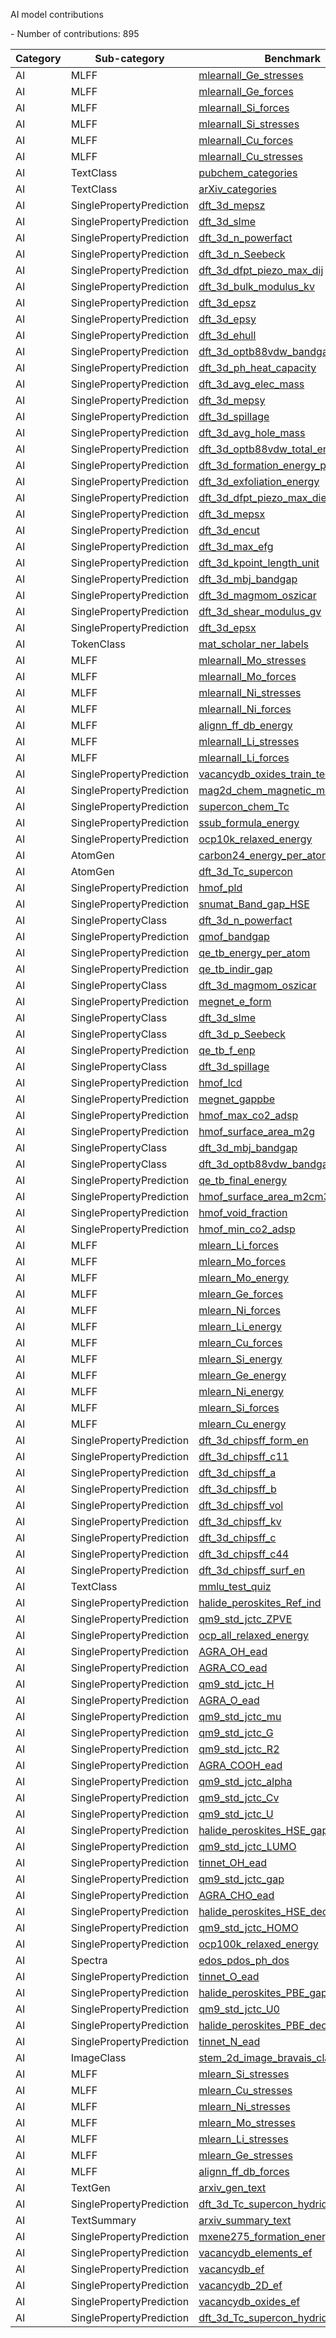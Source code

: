 AI model contributions

<!--number_of_contributions--> - Number of contributions: 895



<!--table_content--><table style="width:100%" id="j_table"><thead><tr><th>Category</th><th>Sub-category</th><th>Benchmark</th><th>Method</th><th>Metric</th><th>Score</th><th>Team</th><th>Dataset</th><th>Size</th></tr></thead><tr><td>AI</td><td>MLFF</td><td><a href= "./MLFF/mlearnall_Ge_stresses" target="_blank">mlearnall_Ge_stresses</a></td><td><a href="https://github.com/usnistgov/jarvis_leaderboard/tree/main/jarvis_leaderboard/contributions/mlearn_analysis_Ge_orb-v2" target="_blank">mlearn_analysis_Ge_orb-v2</a></td><td>MULTIMAE</td><td>0.6689165250433147</td><td>JARVIS</td><td>mlearnall_Ge</td><td>253</td></tr><tr><td>AI</td><td>MLFF</td><td><a href= "./MLFF/mlearnall_Ge_forces" target="_blank">mlearnall_Ge_forces</a></td><td><a href="https://github.com/usnistgov/jarvis_leaderboard/tree/main/jarvis_leaderboard/contributions/mlearn_analysis_Ge_eqV2_31M_omat_mp_salex" target="_blank">mlearn_analysis_Ge_eqV2_31M_omat_mp_salex</a></td><td>MULTIMAE</td><td>0.028217515461183444</td><td>JARVIS</td><td>mlearnall_Ge</td><td>253</td></tr><tr><td>AI</td><td>MLFF</td><td><a href= "./MLFF/mlearnall_Si_forces" target="_blank">mlearnall_Si_forces</a></td><td><a href="https://github.com/usnistgov/jarvis_leaderboard/tree/main/jarvis_leaderboard/contributions/mlearn_analysis_Si_eqV2_153M_omat" target="_blank">mlearn_analysis_Si_eqV2_153M_omat</a></td><td>MULTIMAE</td><td>0.01233474765762899</td><td>JARVIS</td><td>mlearnall_Si</td><td>239</td></tr><tr><td>AI</td><td>MLFF</td><td><a href= "./MLFF/mlearnall_Si_stresses" target="_blank">mlearnall_Si_stresses</a></td><td><a href="https://github.com/usnistgov/jarvis_leaderboard/tree/main/jarvis_leaderboard/contributions/mlearn_analysis_Si_orb-v2" target="_blank">mlearn_analysis_Si_orb-v2</a></td><td>MULTIMAE</td><td>0.8717744205819727</td><td>JARVIS</td><td>mlearnall_Si</td><td>239</td></tr><tr><td>AI</td><td>MLFF</td><td><a href= "./MLFF/mlearnall_Cu_forces" target="_blank">mlearnall_Cu_forces</a></td><td><a href="https://github.com/usnistgov/jarvis_leaderboard/tree/main/jarvis_leaderboard/contributions/mlearn_analysis_Cu_eqV2_86M_omat_mp_salex" target="_blank">mlearn_analysis_Cu_eqV2_86M_omat_mp_salex</a></td><td>MULTIMAE</td><td>0.004833650102845855</td><td>JARVIS</td><td>mlearnall_Cu</td><td>293</td></tr><tr><td>AI</td><td>MLFF</td><td><a href= "./MLFF/mlearnall_Cu_stresses" target="_blank">mlearnall_Cu_stresses</a></td><td><a href="https://github.com/usnistgov/jarvis_leaderboard/tree/main/jarvis_leaderboard/contributions/mlearn_analysis_Cu_eqV2_31M_omat" target="_blank">mlearn_analysis_Cu_eqV2_31M_omat</a></td><td>MULTIMAE</td><td>0.7554832245122134</td><td>JARVIS</td><td>mlearnall_Cu</td><td>293</td></tr><tr><td>AI</td><td>TextClass</td><td><a href= "./TextClass/pubchem_categories" target="_blank">pubchem_categories</a></td><td><a href="https://github.com/usnistgov/jarvis_leaderboard/tree/main/jarvis_leaderboard/contributions/logisticreg_model_text_title_abstract" target="_blank">logisticreg_model_text_title_abstract</a></td><td>ACC</td><td>0.9674</td><td>ChemNLP</td><td>pubchem</td><td>44500</td></tr><tr><td>AI</td><td>TextClass</td><td><a href= "./TextClass/arXiv_categories" target="_blank">arXiv_categories</a></td><td><a href="https://github.com/usnistgov/jarvis_leaderboard/tree/main/jarvis_leaderboard/contributions/svc_model_text_title_abstract" target="_blank">svc_model_text_title_abstract</a></td><td>ACC</td><td>0.9082</td><td>ChemNLP</td><td>arXiv</td><td>100994</td></tr><tr><td>AI</td><td>SinglePropertyPrediction</td><td><a href= "./SinglePropertyPrediction/dft_3d_mepsz" target="_blank">dft_3d_mepsz</a></td><td><a href="https://github.com/usnistgov/jarvis_leaderboard/tree/main/jarvis_leaderboard/contributions/kgcnn_coNGN" target="_blank">kgcnn_coNGN</a></td><td>MAE</td><td>22.842</td><td>kgcnn</td><td>dft_3d</td><td>16809</td></tr><tr><td>AI</td><td>SinglePropertyPrediction</td><td><a href= "./SinglePropertyPrediction/dft_3d_slme" target="_blank">dft_3d_slme</a></td><td><a href="https://github.com/usnistgov/jarvis_leaderboard/tree/main/jarvis_leaderboard/contributions/kgcnn_coNGN" target="_blank">kgcnn_coNGN</a></td><td>MAE</td><td>4.4428</td><td>kgcnn</td><td>dft_3d</td><td>9062</td></tr><tr><td>AI</td><td>SinglePropertyPrediction</td><td><a href= "./SinglePropertyPrediction/dft_3d_n_powerfact" target="_blank">dft_3d_n_powerfact</a></td><td><a href="https://github.com/usnistgov/jarvis_leaderboard/tree/main/jarvis_leaderboard/contributions/alignn_model" target="_blank">alignn_model</a></td><td>MAE</td><td>442.2993</td><td>ALIGNN</td><td>dft_3d</td><td>23210</td></tr><tr><td>AI</td><td>SinglePropertyPrediction</td><td><a href= "./SinglePropertyPrediction/dft_3d_n_Seebeck" target="_blank">dft_3d_n_Seebeck</a></td><td><a href="https://github.com/usnistgov/jarvis_leaderboard/tree/main/jarvis_leaderboard/contributions/kgcnn_coGN" target="_blank">kgcnn_coGN</a></td><td>MAE</td><td>39.2692</td><td>kgcnn</td><td>dft_3d</td><td>23210</td></tr><tr><td>AI</td><td>SinglePropertyPrediction</td><td><a href= "./SinglePropertyPrediction/dft_3d_dfpt_piezo_max_dij" target="_blank">dft_3d_dfpt_piezo_max_dij</a></td><td><a href="https://github.com/usnistgov/jarvis_leaderboard/tree/main/jarvis_leaderboard/contributions/kgcnn_coNGN" target="_blank">kgcnn_coNGN</a></td><td>MAE</td><td>13.8868</td><td>kgcnn</td><td>dft_3d</td><td>3345</td></tr><tr><td>AI</td><td>SinglePropertyPrediction</td><td><a href= "./SinglePropertyPrediction/dft_3d_bulk_modulus_kv" target="_blank">dft_3d_bulk_modulus_kv</a></td><td><a href="https://github.com/usnistgov/jarvis_leaderboard/tree/main/jarvis_leaderboard/contributions/kgcnn_coNGN" target="_blank">kgcnn_coNGN</a></td><td>MAE</td><td>8.7022</td><td>kgcnn</td><td>dft_3d</td><td>19680</td></tr><tr><td>AI</td><td>SinglePropertyPrediction</td><td><a href= "./SinglePropertyPrediction/dft_3d_epsz" target="_blank">dft_3d_epsz</a></td><td><a href="https://github.com/usnistgov/jarvis_leaderboard/tree/main/jarvis_leaderboard/contributions/kgcnn_coNGN" target="_blank">kgcnn_coNGN</a></td><td>MAE</td><td>17.8104</td><td>kgcnn</td><td>dft_3d</td><td>44490</td></tr><tr><td>AI</td><td>SinglePropertyPrediction</td><td><a href= "./SinglePropertyPrediction/dft_3d_epsy" target="_blank">dft_3d_epsy</a></td><td><a href="https://github.com/usnistgov/jarvis_leaderboard/tree/main/jarvis_leaderboard/contributions/kgcnn_coNGN" target="_blank">kgcnn_coNGN</a></td><td>MAE</td><td>18.5923</td><td>kgcnn</td><td>dft_3d</td><td>44490</td></tr><tr><td>AI</td><td>SinglePropertyPrediction</td><td><a href= "./SinglePropertyPrediction/dft_3d_ehull" target="_blank">dft_3d_ehull</a></td><td><a href="https://github.com/usnistgov/jarvis_leaderboard/tree/main/jarvis_leaderboard/contributions/kgcnn_coGN" target="_blank">kgcnn_coGN</a></td><td>MAE</td><td>0.0466</td><td>kgcnn</td><td>dft_3d</td><td>55364</td></tr><tr><td>AI</td><td>SinglePropertyPrediction</td><td><a href= "./SinglePropertyPrediction/dft_3d_optb88vdw_bandgap" target="_blank">dft_3d_optb88vdw_bandgap</a></td><td><a href="https://github.com/usnistgov/jarvis_leaderboard/tree/main/jarvis_leaderboard/contributions/kgcnn_coGN" target="_blank">kgcnn_coGN</a></td><td>MAE</td><td>0.1219</td><td>kgcnn</td><td>dft_3d</td><td>55713</td></tr><tr><td>AI</td><td>SinglePropertyPrediction</td><td><a href= "./SinglePropertyPrediction/dft_3d_ph_heat_capacity" target="_blank">dft_3d_ph_heat_capacity</a></td><td><a href="https://github.com/usnistgov/jarvis_leaderboard/tree/main/jarvis_leaderboard/contributions/matminer_rf" target="_blank">matminer_rf</a></td><td>MAE</td><td>5.2757</td><td>UofT</td><td>dft_3d</td><td>12054</td></tr><tr><td>AI</td><td>SinglePropertyPrediction</td><td><a href= "./SinglePropertyPrediction/dft_3d_avg_elec_mass" target="_blank">dft_3d_avg_elec_mass</a></td><td><a href="https://github.com/usnistgov/jarvis_leaderboard/tree/main/jarvis_leaderboard/contributions/alignn_model" target="_blank">alignn_model</a></td><td>MAE</td><td>0.0853</td><td>ALIGNN</td><td>dft_3d</td><td>17642</td></tr><tr><td>AI</td><td>SinglePropertyPrediction</td><td><a href= "./SinglePropertyPrediction/dft_3d_mepsy" target="_blank">dft_3d_mepsy</a></td><td><a href="https://github.com/usnistgov/jarvis_leaderboard/tree/main/jarvis_leaderboard/contributions/kgcnn_coNGN" target="_blank">kgcnn_coNGN</a></td><td>MAE</td><td>23.3299</td><td>kgcnn</td><td>dft_3d</td><td>16809</td></tr><tr><td>AI</td><td>SinglePropertyPrediction</td><td><a href= "./SinglePropertyPrediction/dft_3d_spillage" target="_blank">dft_3d_spillage</a></td><td><a href="https://github.com/usnistgov/jarvis_leaderboard/tree/main/jarvis_leaderboard/contributions/kgcnn_coNGN" target="_blank">kgcnn_coNGN</a></td><td>MAE</td><td>0.3463</td><td>kgcnn</td><td>dft_3d</td><td>11375</td></tr><tr><td>AI</td><td>SinglePropertyPrediction</td><td><a href= "./SinglePropertyPrediction/dft_3d_avg_hole_mass" target="_blank">dft_3d_avg_hole_mass</a></td><td><a href="https://github.com/usnistgov/jarvis_leaderboard/tree/main/jarvis_leaderboard/contributions/alignn_model" target="_blank">alignn_model</a></td><td>MAE</td><td>0.1239</td><td>ALIGNN</td><td>dft_3d</td><td>17642</td></tr><tr><td>AI</td><td>SinglePropertyPrediction</td><td><a href= "./SinglePropertyPrediction/dft_3d_optb88vdw_total_energy" target="_blank">dft_3d_optb88vdw_total_energy</a></td><td><a href="https://github.com/usnistgov/jarvis_leaderboard/tree/main/jarvis_leaderboard/contributions/kgcnn_coGN" target="_blank">kgcnn_coGN</a></td><td>MAE</td><td>0.0262</td><td>kgcnn</td><td>dft_3d</td><td>55713</td></tr><tr><td>AI</td><td>SinglePropertyPrediction</td><td><a href= "./SinglePropertyPrediction/dft_3d_formation_energy_peratom" target="_blank">dft_3d_formation_energy_peratom</a></td><td><a href="https://github.com/usnistgov/jarvis_leaderboard/tree/main/jarvis_leaderboard/contributions/kgcnn_coGN" target="_blank">kgcnn_coGN</a></td><td>MAE</td><td>0.0271</td><td>kgcnn</td><td>dft_3d</td><td>55713</td></tr><tr><td>AI</td><td>SinglePropertyPrediction</td><td><a href= "./SinglePropertyPrediction/dft_3d_exfoliation_energy" target="_blank">dft_3d_exfoliation_energy</a></td><td><a href="https://github.com/usnistgov/jarvis_leaderboard/tree/main/jarvis_leaderboard/contributions/matminer_xgboost" target="_blank">matminer_xgboost</a></td><td>MAE</td><td>40.887</td><td>UofT</td><td>dft_3d</td><td>812</td></tr><tr><td>AI</td><td>SinglePropertyPrediction</td><td><a href= "./SinglePropertyPrediction/dft_3d_dfpt_piezo_max_dielectric" target="_blank">dft_3d_dfpt_piezo_max_dielectric</a></td><td><a href="https://github.com/usnistgov/jarvis_leaderboard/tree/main/jarvis_leaderboard/contributions/kgcnn_coNGN" target="_blank">kgcnn_coNGN</a></td><td>MAE</td><td>25.5553</td><td>kgcnn</td><td>dft_3d</td><td>4704</td></tr><tr><td>AI</td><td>SinglePropertyPrediction</td><td><a href= "./SinglePropertyPrediction/dft_3d_mepsx" target="_blank">dft_3d_mepsx</a></td><td><a href="https://github.com/usnistgov/jarvis_leaderboard/tree/main/jarvis_leaderboard/contributions/kgcnn_coNGN" target="_blank">kgcnn_coNGN</a></td><td>MAE</td><td>23.3801</td><td>kgcnn</td><td>dft_3d</td><td>16809</td></tr><tr><td>AI</td><td>SinglePropertyPrediction</td><td><a href= "./SinglePropertyPrediction/dft_3d_encut" target="_blank">dft_3d_encut</a></td><td><a href="https://github.com/usnistgov/jarvis_leaderboard/tree/main/jarvis_leaderboard/contributions/kgcnn_coNGN" target="_blank">kgcnn_coNGN</a></td><td>MAE</td><td>129.8266</td><td>kgcnn</td><td>dft_3d</td><td>55386</td></tr><tr><td>AI</td><td>SinglePropertyPrediction</td><td><a href= "./SinglePropertyPrediction/dft_3d_max_efg" target="_blank">dft_3d_max_efg</a></td><td><a href="https://github.com/usnistgov/jarvis_leaderboard/tree/main/jarvis_leaderboard/contributions/alignn_model" target="_blank">alignn_model</a></td><td>MAE</td><td>19.1211</td><td>ALIGNN</td><td>dft_3d</td><td>11865</td></tr><tr><td>AI</td><td>SinglePropertyPrediction</td><td><a href= "./SinglePropertyPrediction/dft_3d_kpoint_length_unit" target="_blank">dft_3d_kpoint_length_unit</a></td><td><a href="https://github.com/usnistgov/jarvis_leaderboard/tree/main/jarvis_leaderboard/contributions/matminer_xgboost" target="_blank">matminer_xgboost</a></td><td>MAE</td><td>9.047</td><td>UofT</td><td>dft_3d</td><td>55392</td></tr><tr><td>AI</td><td>SinglePropertyPrediction</td><td><a href= "./SinglePropertyPrediction/dft_3d_mbj_bandgap" target="_blank">dft_3d_mbj_bandgap</a></td><td><a href="https://github.com/usnistgov/jarvis_leaderboard/tree/main/jarvis_leaderboard/contributions/kgcnn_coGN" target="_blank">kgcnn_coGN</a></td><td>MAE</td><td>0.264</td><td>kgcnn</td><td>dft_3d</td><td>18167</td></tr><tr><td>AI</td><td>SinglePropertyPrediction</td><td><a href= "./SinglePropertyPrediction/dft_3d_magmom_oszicar" target="_blank">dft_3d_magmom_oszicar</a></td><td><a href="https://github.com/usnistgov/jarvis_leaderboard/tree/main/jarvis_leaderboard/contributions/kgcnn_coNGN" target="_blank">kgcnn_coNGN</a></td><td>MAE</td><td>0.2437</td><td>kgcnn</td><td>dft_3d</td><td>52210</td></tr><tr><td>AI</td><td>SinglePropertyPrediction</td><td><a href= "./SinglePropertyPrediction/dft_3d_shear_modulus_gv" target="_blank">dft_3d_shear_modulus_gv</a></td><td><a href="https://github.com/usnistgov/jarvis_leaderboard/tree/main/jarvis_leaderboard/contributions/kgcnn_coNGN" target="_blank">kgcnn_coNGN</a></td><td>MAE</td><td>8.4881</td><td>kgcnn</td><td>dft_3d</td><td>19680</td></tr><tr><td>AI</td><td>SinglePropertyPrediction</td><td><a href= "./SinglePropertyPrediction/dft_3d_epsx" target="_blank">dft_3d_epsx</a></td><td><a href="https://github.com/usnistgov/jarvis_leaderboard/tree/main/jarvis_leaderboard/contributions/kgcnn_coNGN" target="_blank">kgcnn_coNGN</a></td><td>MAE</td><td>18.5738</td><td>kgcnn</td><td>dft_3d</td><td>44490</td></tr><tr><td>AI</td><td>TokenClass</td><td><a href= "./TokenClass/mat_scholar_ner_labels" target="_blank">mat_scholar_ner_labels</a></td><td><a href="https://github.com/usnistgov/jarvis_leaderboard/tree/main/jarvis_leaderboard/contributions/transformers_xlnet" target="_blank">transformers_xlnet</a></td><td>ACC</td><td>0.7481</td><td>ChemNLP</td><td>mat_scholar_ner</td><td>123267</td></tr><tr><td>AI</td><td>MLFF</td><td><a href= "./MLFF/mlearnall_Mo_stresses" target="_blank">mlearnall_Mo_stresses</a></td><td><a href="https://github.com/usnistgov/jarvis_leaderboard/tree/main/jarvis_leaderboard/contributions/mlearn_analysis_Mo_eqV2_31M_omat_mp_salex" target="_blank">mlearn_analysis_Mo_eqV2_31M_omat_mp_salex</a></td><td>MULTIMAE</td><td>1.4664864395630208</td><td>JARVIS</td><td>mlearnall_Mo</td><td>217</td></tr><tr><td>AI</td><td>MLFF</td><td><a href= "./MLFF/mlearnall_Mo_forces" target="_blank">mlearnall_Mo_forces</a></td><td><a href="https://github.com/usnistgov/jarvis_leaderboard/tree/main/jarvis_leaderboard/contributions/mlearn_analysis_Mo_eqV2_86M_omat_mp_salex" target="_blank">mlearn_analysis_Mo_eqV2_86M_omat_mp_salex</a></td><td>MULTIMAE</td><td>0.047623466375061894</td><td>JARVIS</td><td>mlearnall_Mo</td><td>217</td></tr><tr><td>AI</td><td>MLFF</td><td><a href= "./MLFF/mlearnall_Ni_stresses" target="_blank">mlearnall_Ni_stresses</a></td><td><a href="https://github.com/usnistgov/jarvis_leaderboard/tree/main/jarvis_leaderboard/contributions/mlearn_analysis_Ni_eqV2_31M_omat" target="_blank">mlearn_analysis_Ni_eqV2_31M_omat</a></td><td>MULTIMAE</td><td>1.101615214943961</td><td>JARVIS</td><td>mlearnall_Ni</td><td>294</td></tr><tr><td>AI</td><td>MLFF</td><td><a href= "./MLFF/mlearnall_Ni_forces" target="_blank">mlearnall_Ni_forces</a></td><td><a href="https://github.com/usnistgov/jarvis_leaderboard/tree/main/jarvis_leaderboard/contributions/mlearn_analysis_Ni_eqV2_86M_omat_mp_salex" target="_blank">mlearn_analysis_Ni_eqV2_86M_omat_mp_salex</a></td><td>MULTIMAE</td><td>0.008671631296286566</td><td>JARVIS</td><td>mlearnall_Ni</td><td>294</td></tr><tr><td>AI</td><td>MLFF</td><td><a href= "./MLFF/alignn_ff_db_energy" target="_blank">alignn_ff_db_energy</a></td><td><a href="https://github.com/usnistgov/jarvis_leaderboard/tree/main/jarvis_leaderboard/contributions/alignnff_pretrained_wt0.1" target="_blank">alignnff_pretrained_wt0.1</a></td><td>MAE</td><td>0.0342</td><td>JARVIS</td><td>alignn_ff_db</td><td>307111</td></tr><tr><td>AI</td><td>MLFF</td><td><a href= "./MLFF/mlearnall_Li_stresses" target="_blank">mlearnall_Li_stresses</a></td><td><a href="https://github.com/usnistgov/jarvis_leaderboard/tree/main/jarvis_leaderboard/contributions/mlearn_analysis_Li_eqV2_31M_omat_mp_salex" target="_blank">mlearn_analysis_Li_eqV2_31M_omat_mp_salex</a></td><td>MULTIMAE</td><td>0.1904206900846113</td><td>JARVIS</td><td>mlearnall_Li</td><td>270</td></tr><tr><td>AI</td><td>MLFF</td><td><a href= "./MLFF/mlearnall_Li_forces" target="_blank">mlearnall_Li_forces</a></td><td><a href="https://github.com/usnistgov/jarvis_leaderboard/tree/main/jarvis_leaderboard/contributions/mlearn_analysis_Li_eqV2_153M_omat" target="_blank">mlearn_analysis_Li_eqV2_153M_omat</a></td><td>MULTIMAE</td><td>0.0042284903650996585</td><td>JARVIS</td><td>mlearnall_Li</td><td>270</td></tr><tr><td>AI</td><td>SinglePropertyPrediction</td><td><a href= "./SinglePropertyPrediction/vacancydb_oxides_train_test_ef" target="_blank">vacancydb_oxides_train_test_ef</a></td><td><a href="https://github.com/usnistgov/jarvis_leaderboard/tree/main/jarvis_leaderboard/contributions/crystal_feature_model" target="_blank">crystal_feature_model</a></td><td>MAE</td><td>0.7</td><td>Crystal_Features</td><td>vacancydb_oxides_train_test</td><td>30</td></tr><tr><td>AI</td><td>SinglePropertyPrediction</td><td><a href= "./SinglePropertyPrediction/mag2d_chem_magnetic_moment" target="_blank">mag2d_chem_magnetic_moment</a></td><td><a href="https://github.com/usnistgov/jarvis_leaderboard/tree/main/jarvis_leaderboard/contributions/ElemNet2_TL" target="_blank">ElemNet2_TL</a></td><td>MAE</td><td>0.2997</td><td>NorthWestern_University</td><td>mag2d_chem</td><td>226</td></tr><tr><td>AI</td><td>SinglePropertyPrediction</td><td><a href= "./SinglePropertyPrediction/supercon_chem_Tc" target="_blank">supercon_chem_Tc</a></td><td><a href="https://github.com/usnistgov/jarvis_leaderboard/tree/main/jarvis_leaderboard/contributions/matminer_rf" target="_blank">matminer_rf</a></td><td>MAE</td><td>4.8511</td><td>UofT</td><td>supercon_chem</td><td>16414</td></tr><tr><td>AI</td><td>SinglePropertyPrediction</td><td><a href= "./SinglePropertyPrediction/ssub_formula_energy" target="_blank">ssub_formula_energy</a></td><td><a href="https://github.com/usnistgov/jarvis_leaderboard/tree/main/jarvis_leaderboard/contributions/ElemNet2_TL" target="_blank">ElemNet2_TL</a></td><td>MAE</td><td>0.0924</td><td>NorthWestern_University</td><td>ssub</td><td>1726</td></tr><tr><td>AI</td><td>SinglePropertyPrediction</td><td><a href= "./SinglePropertyPrediction/ocp10k_relaxed_energy" target="_blank">ocp10k_relaxed_energy</a></td><td><a href="https://github.com/usnistgov/jarvis_leaderboard/tree/main/jarvis_leaderboard/contributions/alignn_model" target="_blank">alignn_model</a></td><td>MAE</td><td>0.7623</td><td>ALIGNN</td><td>ocp10k</td><td>59886</td></tr><tr><td>AI</td><td>AtomGen</td><td><a href= "./AtomGen/carbon24_energy_per_atom" target="_blank">carbon24_energy_per_atom</a></td><td><a href="https://github.com/usnistgov/jarvis_leaderboard/tree/main/jarvis_leaderboard/contributions/cdvae_model" target="_blank">cdvae_model</a></td><td>RMSE</td><td>0.3581</td><td>CDVAE</td><td>carbon24</td><td>10153</td></tr><tr><td>AI</td><td>AtomGen</td><td><a href= "./AtomGen/dft_3d_Tc_supercon" target="_blank">dft_3d_Tc_supercon</a></td><td><a href="https://github.com/usnistgov/jarvis_leaderboard/tree/main/jarvis_leaderboard/contributions/cdvae_model" target="_blank">cdvae_model</a></td><td>RMSE</td><td>0.3557</td><td>CDVAE</td><td>dft_3d</td><td>1056</td></tr><tr><td>AI</td><td>SinglePropertyPrediction</td><td><a href= "./SinglePropertyPrediction/hmof_pld" target="_blank">hmof_pld</a></td><td><a href="https://github.com/usnistgov/jarvis_leaderboard/tree/main/jarvis_leaderboard/contributions/matminer_xgboost" target="_blank">matminer_xgboost</a></td><td>MAE</td><td>0.5728</td><td>UofT</td><td>hmof</td><td>137651</td></tr><tr><td>AI</td><td>SinglePropertyPrediction</td><td><a href= "./SinglePropertyPrediction/snumat_Band_gap_HSE" target="_blank">snumat_Band_gap_HSE</a></td><td><a href="https://github.com/usnistgov/jarvis_leaderboard/tree/main/jarvis_leaderboard/contributions/alignn_model" target="_blank">alignn_model</a></td><td>MAE</td><td>0.3765</td><td>ALIGNN</td><td>snumat</td><td>10386</td></tr><tr><td>AI</td><td>SinglePropertyClass</td><td><a href= "./SinglePropertyClass/dft_3d_n_powerfact" target="_blank">dft_3d_n_powerfact</a></td><td><a href="https://github.com/usnistgov/jarvis_leaderboard/tree/main/jarvis_leaderboard/contributions/matminer_xgboost" target="_blank">matminer_xgboost</a></td><td>ACC</td><td>0.8186</td><td>UofT</td><td>dft_3d</td><td>23210</td></tr><tr><td>AI</td><td>SinglePropertyPrediction</td><td><a href= "./SinglePropertyPrediction/qmof_bandgap" target="_blank">qmof_bandgap</a></td><td><a href="https://github.com/usnistgov/jarvis_leaderboard/tree/main/jarvis_leaderboard/contributions/alignn_model" target="_blank">alignn_model</a></td><td>MAE</td><td>0.2019</td><td>ALIGNN</td><td>qmof</td><td>20424</td></tr><tr><td>AI</td><td>SinglePropertyPrediction</td><td><a href= "./SinglePropertyPrediction/qe_tb_energy_per_atom" target="_blank">qe_tb_energy_per_atom</a></td><td><a href="https://github.com/usnistgov/jarvis_leaderboard/tree/main/jarvis_leaderboard/contributions/kgcnn_coGN" target="_blank">kgcnn_coGN</a></td><td>MAE</td><td>0.0636</td><td>kgcnn</td><td>qe_tb</td><td>829574</td></tr><tr><td>AI</td><td>SinglePropertyPrediction</td><td><a href= "./SinglePropertyPrediction/qe_tb_indir_gap" target="_blank">qe_tb_indir_gap</a></td><td><a href="https://github.com/usnistgov/jarvis_leaderboard/tree/main/jarvis_leaderboard/contributions/matminer_rf" target="_blank">matminer_rf</a></td><td>MAE</td><td>0.0278</td><td>UofT</td><td>qe_tb</td><td>829574</td></tr><tr><td>AI</td><td>SinglePropertyClass</td><td><a href= "./SinglePropertyClass/dft_3d_magmom_oszicar" target="_blank">dft_3d_magmom_oszicar</a></td><td><a href="https://github.com/usnistgov/jarvis_leaderboard/tree/main/jarvis_leaderboard/contributions/matminer_xgboost" target="_blank">matminer_xgboost</a></td><td>ACC</td><td>0.9489</td><td>UofT</td><td>dft_3d</td><td>52210</td></tr><tr><td>AI</td><td>SinglePropertyPrediction</td><td><a href= "./SinglePropertyPrediction/megnet_e_form" target="_blank">megnet_e_form</a></td><td><a href="https://github.com/usnistgov/jarvis_leaderboard/tree/main/jarvis_leaderboard/contributions/alignn_model" target="_blank">alignn_model</a></td><td>MAE</td><td>0.0221</td><td>ALIGNN</td><td>megnet</td><td>69239</td></tr><tr><td>AI</td><td>SinglePropertyClass</td><td><a href= "./SinglePropertyClass/dft_3d_slme" target="_blank">dft_3d_slme</a></td><td><a href="https://github.com/usnistgov/jarvis_leaderboard/tree/main/jarvis_leaderboard/contributions/matminer_rf" target="_blank">matminer_rf</a></td><td>ACC</td><td>0.8422</td><td>UofT</td><td>dft_3d</td><td>9062</td></tr><tr><td>AI</td><td>SinglePropertyClass</td><td><a href= "./SinglePropertyClass/dft_3d_p_Seebeck" target="_blank">dft_3d_p_Seebeck</a></td><td><a href="https://github.com/usnistgov/jarvis_leaderboard/tree/main/jarvis_leaderboard/contributions/matminer_xgboost" target="_blank">matminer_xgboost</a></td><td>ACC</td><td>0.9332</td><td>UofT</td><td>dft_3d</td><td>23210</td></tr><tr><td>AI</td><td>SinglePropertyPrediction</td><td><a href= "./SinglePropertyPrediction/qe_tb_f_enp" target="_blank">qe_tb_f_enp</a></td><td><a href="https://github.com/usnistgov/jarvis_leaderboard/tree/main/jarvis_leaderboard/contributions/kgcnn_coGN" target="_blank">kgcnn_coGN</a></td><td>MAE</td><td>0.0956</td><td>kgcnn</td><td>qe_tb</td><td>829574</td></tr><tr><td>AI</td><td>SinglePropertyClass</td><td><a href= "./SinglePropertyClass/dft_3d_spillage" target="_blank">dft_3d_spillage</a></td><td><a href="https://github.com/usnistgov/jarvis_leaderboard/tree/main/jarvis_leaderboard/contributions/matminer_xgboost" target="_blank">matminer_xgboost</a></td><td>ACC</td><td>0.8364</td><td>UofT</td><td>dft_3d</td><td>11375</td></tr><tr><td>AI</td><td>SinglePropertyPrediction</td><td><a href= "./SinglePropertyPrediction/hmof_lcd" target="_blank">hmof_lcd</a></td><td><a href="https://github.com/usnistgov/jarvis_leaderboard/tree/main/jarvis_leaderboard/contributions/matminer_xgboost" target="_blank">matminer_xgboost</a></td><td>MAE</td><td>0.4585</td><td>UofT</td><td>hmof</td><td>137651</td></tr><tr><td>AI</td><td>SinglePropertyPrediction</td><td><a href= "./SinglePropertyPrediction/megnet_gappbe" target="_blank">megnet_gappbe</a></td><td><a href="https://github.com/usnistgov/jarvis_leaderboard/tree/main/jarvis_leaderboard/contributions/alignn_model" target="_blank">alignn_model</a></td><td>MAE</td><td>0.218</td><td>ALIGNN</td><td>megnet</td><td>69239</td></tr><tr><td>AI</td><td>SinglePropertyPrediction</td><td><a href= "./SinglePropertyPrediction/hmof_max_co2_adsp" target="_blank">hmof_max_co2_adsp</a></td><td><a href="https://github.com/usnistgov/jarvis_leaderboard/tree/main/jarvis_leaderboard/contributions/matminer_xgboost" target="_blank">matminer_xgboost</a></td><td>MAE</td><td>0.4622</td><td>UofT</td><td>hmof</td><td>137651</td></tr><tr><td>AI</td><td>SinglePropertyPrediction</td><td><a href= "./SinglePropertyPrediction/hmof_surface_area_m2g" target="_blank">hmof_surface_area_m2g</a></td><td><a href="https://github.com/usnistgov/jarvis_leaderboard/tree/main/jarvis_leaderboard/contributions/alignn_model" target="_blank">alignn_model</a></td><td>MAE</td><td>91.1502</td><td>ALIGNN</td><td>hmof</td><td>137651</td></tr><tr><td>AI</td><td>SinglePropertyClass</td><td><a href= "./SinglePropertyClass/dft_3d_mbj_bandgap" target="_blank">dft_3d_mbj_bandgap</a></td><td><a href="https://github.com/usnistgov/jarvis_leaderboard/tree/main/jarvis_leaderboard/contributions/matminer_xgboost" target="_blank">matminer_xgboost</a></td><td>ACC</td><td>0.9399</td><td>UofT</td><td>dft_3d</td><td>18167</td></tr><tr><td>AI</td><td>SinglePropertyClass</td><td><a href= "./SinglePropertyClass/dft_3d_optb88vdw_bandgap" target="_blank">dft_3d_optb88vdw_bandgap</a></td><td><a href="https://github.com/usnistgov/jarvis_leaderboard/tree/main/jarvis_leaderboard/contributions/matminer_xgboost" target="_blank">matminer_xgboost</a></td><td>ACC</td><td>0.9361</td><td>UofT</td><td>dft_3d</td><td>55713</td></tr><tr><td>AI</td><td>SinglePropertyPrediction</td><td><a href= "./SinglePropertyPrediction/qe_tb_final_energy" target="_blank">qe_tb_final_energy</a></td><td><a href="https://github.com/usnistgov/jarvis_leaderboard/tree/main/jarvis_leaderboard/contributions/kgcnn_coGN" target="_blank">kgcnn_coGN</a></td><td>MAE</td><td>1.3185</td><td>kgcnn</td><td>qe_tb</td><td>829574</td></tr><tr><td>AI</td><td>SinglePropertyPrediction</td><td><a href= "./SinglePropertyPrediction/hmof_surface_area_m2cm3" target="_blank">hmof_surface_area_m2cm3</a></td><td><a href="https://github.com/usnistgov/jarvis_leaderboard/tree/main/jarvis_leaderboard/contributions/matminer_xgboost" target="_blank">matminer_xgboost</a></td><td>MAE</td><td>83.3575</td><td>UofT</td><td>hmof</td><td>137651</td></tr><tr><td>AI</td><td>SinglePropertyPrediction</td><td><a href= "./SinglePropertyPrediction/hmof_void_fraction" target="_blank">hmof_void_fraction</a></td><td><a href="https://github.com/usnistgov/jarvis_leaderboard/tree/main/jarvis_leaderboard/contributions/alignn_model" target="_blank">alignn_model</a></td><td>MAE</td><td>0.0174</td><td>ALIGNN</td><td>hmof</td><td>137651</td></tr><tr><td>AI</td><td>SinglePropertyPrediction</td><td><a href= "./SinglePropertyPrediction/hmof_min_co2_adsp" target="_blank">hmof_min_co2_adsp</a></td><td><a href="https://github.com/usnistgov/jarvis_leaderboard/tree/main/jarvis_leaderboard/contributions/alignn_model" target="_blank">alignn_model</a></td><td>MAE</td><td>0.0383</td><td>ALIGNN</td><td>hmof</td><td>137651</td></tr><tr><td>AI</td><td>MLFF</td><td><a href= "./MLFF/mlearn_Li_forces" target="_blank">mlearn_Li_forces</a></td><td><a href="https://github.com/usnistgov/jarvis_leaderboard/tree/main/jarvis_leaderboard/contributions/snap_mlearn" target="_blank">snap_mlearn</a></td><td>MULTIMAE</td><td>0.02733803004038507</td><td>JARVIS</td><td>mlearn_Li</td><td>270</td></tr><tr><td>AI</td><td>MLFF</td><td><a href= "./MLFF/mlearn_Mo_forces" target="_blank">mlearn_Mo_forces</a></td><td><a href="https://github.com/usnistgov/jarvis_leaderboard/tree/main/jarvis_leaderboard/contributions/snap_mlearn" target="_blank">snap_mlearn</a></td><td>MULTIMAE</td><td>0.18434104563832232</td><td>JARVIS</td><td>mlearn_Mo</td><td>217</td></tr><tr><td>AI</td><td>MLFF</td><td><a href= "./MLFF/mlearn_Mo_energy" target="_blank">mlearn_Mo_energy</a></td><td><a href="https://github.com/usnistgov/jarvis_leaderboard/tree/main/jarvis_leaderboard/contributions/snap_mlearn" target="_blank">snap_mlearn</a></td><td>MAE</td><td>0.9078</td><td>JARVIS</td><td>mlearn_Mo</td><td>217</td></tr><tr><td>AI</td><td>MLFF</td><td><a href= "./MLFF/mlearn_Ge_forces" target="_blank">mlearn_Ge_forces</a></td><td><a href="https://github.com/usnistgov/jarvis_leaderboard/tree/main/jarvis_leaderboard/contributions/alignnff_mlearn_all_wt1" target="_blank">alignnff_mlearn_all_wt1</a></td><td>MULTIMAE</td><td>0.07201822622548142</td><td>JARVIS</td><td>mlearn_Ge</td><td>253</td></tr><tr><td>AI</td><td>MLFF</td><td><a href= "./MLFF/mlearn_Ni_forces" target="_blank">mlearn_Ni_forces</a></td><td><a href="https://github.com/usnistgov/jarvis_leaderboard/tree/main/jarvis_leaderboard/contributions/snap_mlearn" target="_blank">snap_mlearn</a></td><td>MULTIMAE</td><td>0.06181732186425153</td><td>JARVIS</td><td>mlearn_Ni</td><td>294</td></tr><tr><td>AI</td><td>MLFF</td><td><a href= "./MLFF/mlearn_Li_energy" target="_blank">mlearn_Li_energy</a></td><td><a href="https://github.com/usnistgov/jarvis_leaderboard/tree/main/jarvis_leaderboard/contributions/snap_mlearn" target="_blank">snap_mlearn</a></td><td>MAE</td><td>0.1017</td><td>JARVIS</td><td>mlearn_Li</td><td>270</td></tr><tr><td>AI</td><td>MLFF</td><td><a href= "./MLFF/mlearn_Cu_forces" target="_blank">mlearn_Cu_forces</a></td><td><a href="https://github.com/usnistgov/jarvis_leaderboard/tree/main/jarvis_leaderboard/contributions/matgl_mlearn" target="_blank">matgl_mlearn</a></td><td>MULTIMAE</td><td>0.017749048098047573</td><td>Matgl</td><td>mlearn_Cu</td><td>293</td></tr><tr><td>AI</td><td>MLFF</td><td><a href= "./MLFF/mlearn_Si_energy" target="_blank">mlearn_Si_energy</a></td><td><a href="https://github.com/usnistgov/jarvis_leaderboard/tree/main/jarvis_leaderboard/contributions/matgl_mlearn" target="_blank">matgl_mlearn</a></td><td>MAE</td><td>0.8759</td><td>Matgl</td><td>mlearn_Si</td><td>239</td></tr><tr><td>AI</td><td>MLFF</td><td><a href= "./MLFF/mlearn_Ge_energy" target="_blank">mlearn_Ge_energy</a></td><td><a href="https://github.com/usnistgov/jarvis_leaderboard/tree/main/jarvis_leaderboard/contributions/alignnff_mlearn_all_wt1" target="_blank">alignnff_mlearn_all_wt1</a></td><td>MAE</td><td>1.5227</td><td>JARVIS</td><td>mlearn_Ge</td><td>253</td></tr><tr><td>AI</td><td>MLFF</td><td><a href= "./MLFF/mlearn_Ni_energy" target="_blank">mlearn_Ni_energy</a></td><td><a href="https://github.com/usnistgov/jarvis_leaderboard/tree/main/jarvis_leaderboard/contributions/snap_mlearn" target="_blank">snap_mlearn</a></td><td>MAE</td><td>1.6742</td><td>JARVIS</td><td>mlearn_Ni</td><td>294</td></tr><tr><td>AI</td><td>MLFF</td><td><a href= "./MLFF/mlearn_Si_forces" target="_blank">mlearn_Si_forces</a></td><td><a href="https://github.com/usnistgov/jarvis_leaderboard/tree/main/jarvis_leaderboard/contributions/alignnff_mlearn_wt1" target="_blank">alignnff_mlearn_wt1</a></td><td>MULTIMAE</td><td>0.06942387617720659</td><td>JARVIS</td><td>mlearn_Si</td><td>239</td></tr><tr><td>AI</td><td>MLFF</td><td><a href= "./MLFF/mlearn_Cu_energy" target="_blank">mlearn_Cu_energy</a></td><td><a href="https://github.com/usnistgov/jarvis_leaderboard/tree/main/jarvis_leaderboard/contributions/matgl_mlearn" target="_blank">matgl_mlearn</a></td><td>MAE</td><td>0.8696</td><td>Matgl</td><td>mlearn_Cu</td><td>293</td></tr><tr><td>AI</td><td>SinglePropertyPrediction</td><td><a href= "./SinglePropertyPrediction/dft_3d_chipsff_form_en" target="_blank">dft_3d_chipsff_form_en</a></td><td><a href="https://github.com/usnistgov/jarvis_leaderboard/tree/main/jarvis_leaderboard/contributions/matgl" target="_blank">matgl</a></td><td>MAE</td><td>0.0452</td><td>JARVIS</td><td>dft_3d_chipsff</td><td>67</td></tr><tr><td>AI</td><td>SinglePropertyPrediction</td><td><a href= "./SinglePropertyPrediction/dft_3d_chipsff_c11" target="_blank">dft_3d_chipsff_c11</a></td><td><a href="https://github.com/usnistgov/jarvis_leaderboard/tree/main/jarvis_leaderboard/contributions/eqV2_86M_omat_mp_salex" target="_blank">eqV2_86M_omat_mp_salex</a></td><td>MAE</td><td>39.4537</td><td>JARVIS</td><td>dft_3d_chipsff</td><td>67</td></tr><tr><td>AI</td><td>SinglePropertyPrediction</td><td><a href= "./SinglePropertyPrediction/dft_3d_chipsff_a" target="_blank">dft_3d_chipsff_a</a></td><td><a href="https://github.com/usnistgov/jarvis_leaderboard/tree/main/jarvis_leaderboard/contributions/orb-v1" target="_blank">orb-v1</a></td><td>MAE</td><td>0.0208</td><td>JARVIS</td><td>dft_3d_chipsff</td><td>67</td></tr><tr><td>AI</td><td>SinglePropertyPrediction</td><td><a href= "./SinglePropertyPrediction/dft_3d_chipsff_b" target="_blank">dft_3d_chipsff_b</a></td><td><a href="https://github.com/usnistgov/jarvis_leaderboard/tree/main/jarvis_leaderboard/contributions/orb-v1" target="_blank">orb-v1</a></td><td>MAE</td><td>0.0213</td><td>JARVIS</td><td>dft_3d_chipsff</td><td>67</td></tr><tr><td>AI</td><td>SinglePropertyPrediction</td><td><a href= "./SinglePropertyPrediction/dft_3d_chipsff_vol" target="_blank">dft_3d_chipsff_vol</a></td><td><a href="https://github.com/usnistgov/jarvis_leaderboard/tree/main/jarvis_leaderboard/contributions/eqV2_31M_omat" target="_blank">eqV2_31M_omat</a></td><td>MAE</td><td>1.1662</td><td>JARVIS</td><td>dft_3d_chipsff</td><td>67</td></tr><tr><td>AI</td><td>SinglePropertyPrediction</td><td><a href= "./SinglePropertyPrediction/dft_3d_chipsff_kv" target="_blank">dft_3d_chipsff_kv</a></td><td><a href="https://github.com/usnistgov/jarvis_leaderboard/tree/main/jarvis_leaderboard/contributions/matgl" target="_blank">matgl</a></td><td>MAE</td><td>52.8003</td><td>JARVIS</td><td>dft_3d_chipsff</td><td>67</td></tr><tr><td>AI</td><td>SinglePropertyPrediction</td><td><a href= "./SinglePropertyPrediction/dft_3d_chipsff_c" target="_blank">dft_3d_chipsff_c</a></td><td><a href="https://github.com/usnistgov/jarvis_leaderboard/tree/main/jarvis_leaderboard/contributions/eqV2_86M_omat_mp_salex" target="_blank">eqV2_86M_omat_mp_salex</a></td><td>MAE</td><td>0.0204</td><td>JARVIS</td><td>dft_3d_chipsff</td><td>67</td></tr><tr><td>AI</td><td>SinglePropertyPrediction</td><td><a href= "./SinglePropertyPrediction/dft_3d_chipsff_c44" target="_blank">dft_3d_chipsff_c44</a></td><td><a href="https://github.com/usnistgov/jarvis_leaderboard/tree/main/jarvis_leaderboard/contributions/eqV2_153M_omat" target="_blank">eqV2_153M_omat</a></td><td>MAE</td><td>31.3795</td><td>JARVIS</td><td>dft_3d_chipsff</td><td>67</td></tr><tr><td>AI</td><td>SinglePropertyPrediction</td><td><a href= "./SinglePropertyPrediction/dft_3d_chipsff_surf_en" target="_blank">dft_3d_chipsff_surf_en</a></td><td><a href="https://github.com/usnistgov/jarvis_leaderboard/tree/main/jarvis_leaderboard/contributions/eqV2_31M_omat_mp_salex" target="_blank">eqV2_31M_omat_mp_salex</a></td><td>MAE</td><td>0.6721</td><td>JARVIS</td><td>dft_3d_chipsff</td><td>121</td></tr><tr><td>AI</td><td>TextClass</td><td><a href= "./TextClass/mmlu_test_quiz" target="_blank">mmlu_test_quiz</a></td><td><a href="https://github.com/usnistgov/jarvis_leaderboard/tree/main/jarvis_leaderboard/contributions/google_t5_xl" target="_blank">google_t5_xl</a></td><td>ACC</td><td>0.4887</td><td>ChemNLP</td><td>mmlu_test</td><td>14042</td></tr><tr><td>AI</td><td>SinglePropertyPrediction</td><td><a href= "./SinglePropertyPrediction/halide_peroskites_Ref_ind" target="_blank">halide_peroskites_Ref_ind</a></td><td><a href="https://github.com/usnistgov/jarvis_leaderboard/tree/main/jarvis_leaderboard/contributions/alignn_model" target="_blank">alignn_model</a></td><td>MAE</td><td>0.0233</td><td>ALIGNN</td><td>halide_peroskites</td><td>229</td></tr><tr><td>AI</td><td>SinglePropertyPrediction</td><td><a href= "./SinglePropertyPrediction/qm9_std_jctc_ZPVE" target="_blank">qm9_std_jctc_ZPVE</a></td><td><a href="https://github.com/usnistgov/jarvis_leaderboard/tree/main/jarvis_leaderboard/contributions/alignn_model" target="_blank">alignn_model</a></td><td>MAE</td><td>0.0019</td><td>ALIGNN</td><td>qm9_std_jctc</td><td>130829</td></tr><tr><td>AI</td><td>SinglePropertyPrediction</td><td><a href= "./SinglePropertyPrediction/ocp_all_relaxed_energy" target="_blank">ocp_all_relaxed_energy</a></td><td><a href="https://github.com/usnistgov/jarvis_leaderboard/tree/main/jarvis_leaderboard/contributions/alignn_model" target="_blank">alignn_model</a></td><td>MAE</td><td>0.5989</td><td>ALIGNN</td><td>ocp_all</td><td>510214</td></tr><tr><td>AI</td><td>SinglePropertyPrediction</td><td><a href= "./SinglePropertyPrediction/AGRA_OH_ead" target="_blank">AGRA_OH_ead</a></td><td><a href="https://github.com/usnistgov/jarvis_leaderboard/tree/main/jarvis_leaderboard/contributions/alignn_model" target="_blank">alignn_model</a></td><td>MAE</td><td>0.0762</td><td>ALIGNN</td><td>AGRA_OH</td><td>875</td></tr><tr><td>AI</td><td>SinglePropertyPrediction</td><td><a href= "./SinglePropertyPrediction/AGRA_CO_ead" target="_blank">AGRA_CO_ead</a></td><td><a href="https://github.com/usnistgov/jarvis_leaderboard/tree/main/jarvis_leaderboard/contributions/alignn_model" target="_blank">alignn_model</a></td><td>MAE</td><td>0.1349</td><td>ALIGNN</td><td>AGRA_CO</td><td>193</td></tr><tr><td>AI</td><td>SinglePropertyPrediction</td><td><a href= "./SinglePropertyPrediction/qm9_std_jctc_H" target="_blank">qm9_std_jctc_H</a></td><td><a href="https://github.com/usnistgov/jarvis_leaderboard/tree/main/jarvis_leaderboard/contributions/alignn_model" target="_blank">alignn_model</a></td><td>MAE</td><td>0.014</td><td>ALIGNN</td><td>qm9_std_jctc</td><td>130829</td></tr><tr><td>AI</td><td>SinglePropertyPrediction</td><td><a href= "./SinglePropertyPrediction/AGRA_O_ead" target="_blank">AGRA_O_ead</a></td><td><a href="https://github.com/usnistgov/jarvis_leaderboard/tree/main/jarvis_leaderboard/contributions/alignn_model" target="_blank">alignn_model</a></td><td>MAE</td><td>0.1134</td><td>ALIGNN</td><td>AGRA_O</td><td>1000</td></tr><tr><td>AI</td><td>SinglePropertyPrediction</td><td><a href= "./SinglePropertyPrediction/qm9_std_jctc_mu" target="_blank">qm9_std_jctc_mu</a></td><td><a href="https://github.com/usnistgov/jarvis_leaderboard/tree/main/jarvis_leaderboard/contributions/alignn_model" target="_blank">alignn_model</a></td><td>MAE</td><td>0.0248</td><td>ALIGNN</td><td>qm9_std_jctc</td><td>130829</td></tr><tr><td>AI</td><td>SinglePropertyPrediction</td><td><a href= "./SinglePropertyPrediction/qm9_std_jctc_G" target="_blank">qm9_std_jctc_G</a></td><td><a href="https://github.com/usnistgov/jarvis_leaderboard/tree/main/jarvis_leaderboard/contributions/alignn_model" target="_blank">alignn_model</a></td><td>MAE</td><td>0.0133</td><td>ALIGNN</td><td>qm9_std_jctc</td><td>130829</td></tr><tr><td>AI</td><td>SinglePropertyPrediction</td><td><a href= "./SinglePropertyPrediction/qm9_std_jctc_R2" target="_blank">qm9_std_jctc_R2</a></td><td><a href="https://github.com/usnistgov/jarvis_leaderboard/tree/main/jarvis_leaderboard/contributions/alignn_model" target="_blank">alignn_model</a></td><td>MAE</td><td>0.6523</td><td>ALIGNN</td><td>qm9_std_jctc</td><td>130829</td></tr><tr><td>AI</td><td>SinglePropertyPrediction</td><td><a href= "./SinglePropertyPrediction/AGRA_COOH_ead" target="_blank">AGRA_COOH_ead</a></td><td><a href="https://github.com/usnistgov/jarvis_leaderboard/tree/main/jarvis_leaderboard/contributions/alignn_model" target="_blank">alignn_model</a></td><td>MAE</td><td>0.0485</td><td>ALIGNN</td><td>AGRA_COOH</td><td>280</td></tr><tr><td>AI</td><td>SinglePropertyPrediction</td><td><a href= "./SinglePropertyPrediction/qm9_std_jctc_alpha" target="_blank">qm9_std_jctc_alpha</a></td><td><a href="https://github.com/usnistgov/jarvis_leaderboard/tree/main/jarvis_leaderboard/contributions/alignn_model" target="_blank">alignn_model</a></td><td>MAE</td><td>0.0557</td><td>ALIGNN</td><td>qm9_std_jctc</td><td>130829</td></tr><tr><td>AI</td><td>SinglePropertyPrediction</td><td><a href= "./SinglePropertyPrediction/qm9_std_jctc_Cv" target="_blank">qm9_std_jctc_Cv</a></td><td><a href="https://github.com/usnistgov/jarvis_leaderboard/tree/main/jarvis_leaderboard/contributions/alignn_model" target="_blank">alignn_model</a></td><td>MAE</td><td>0.0239</td><td>ALIGNN</td><td>qm9_std_jctc</td><td>130829</td></tr><tr><td>AI</td><td>SinglePropertyPrediction</td><td><a href= "./SinglePropertyPrediction/qm9_std_jctc_U" target="_blank">qm9_std_jctc_U</a></td><td><a href="https://github.com/usnistgov/jarvis_leaderboard/tree/main/jarvis_leaderboard/contributions/alignn_model" target="_blank">alignn_model</a></td><td>MAE</td><td>0.0138</td><td>ALIGNN</td><td>qm9_std_jctc</td><td>130829</td></tr><tr><td>AI</td><td>SinglePropertyPrediction</td><td><a href= "./SinglePropertyPrediction/halide_peroskites_HSE_gap" target="_blank">halide_peroskites_HSE_gap</a></td><td><a href="https://github.com/usnistgov/jarvis_leaderboard/tree/main/jarvis_leaderboard/contributions/alignn_model" target="_blank">alignn_model</a></td><td>MAE</td><td>0.1615</td><td>ALIGNN</td><td>halide_peroskites</td><td>229</td></tr><tr><td>AI</td><td>SinglePropertyPrediction</td><td><a href= "./SinglePropertyPrediction/qm9_std_jctc_LUMO" target="_blank">qm9_std_jctc_LUMO</a></td><td><a href="https://github.com/usnistgov/jarvis_leaderboard/tree/main/jarvis_leaderboard/contributions/alignn_model" target="_blank">alignn_model</a></td><td>MAE</td><td>0.0175</td><td>ALIGNN</td><td>qm9_std_jctc</td><td>130829</td></tr><tr><td>AI</td><td>SinglePropertyPrediction</td><td><a href= "./SinglePropertyPrediction/tinnet_OH_ead" target="_blank">tinnet_OH_ead</a></td><td><a href="https://github.com/usnistgov/jarvis_leaderboard/tree/main/jarvis_leaderboard/contributions/alignn_model" target="_blank">alignn_model</a></td><td>MAE</td><td>0.0882</td><td>ALIGNN</td><td>tinnet_OH</td><td>746</td></tr><tr><td>AI</td><td>SinglePropertyPrediction</td><td><a href= "./SinglePropertyPrediction/qm9_std_jctc_gap" target="_blank">qm9_std_jctc_gap</a></td><td><a href="https://github.com/usnistgov/jarvis_leaderboard/tree/main/jarvis_leaderboard/contributions/alignn_model" target="_blank">alignn_model</a></td><td>MAE</td><td>0.0345</td><td>ALIGNN</td><td>qm9_std_jctc</td><td>130829</td></tr><tr><td>AI</td><td>SinglePropertyPrediction</td><td><a href= "./SinglePropertyPrediction/AGRA_CHO_ead" target="_blank">AGRA_CHO_ead</a></td><td><a href="https://github.com/usnistgov/jarvis_leaderboard/tree/main/jarvis_leaderboard/contributions/alignn_model" target="_blank">alignn_model</a></td><td>MAE</td><td>0.1062</td><td>ALIGNN</td><td>AGRA_CHO</td><td>214</td></tr><tr><td>AI</td><td>SinglePropertyPrediction</td><td><a href= "./SinglePropertyPrediction/halide_peroskites_HSE_decomp_energy" target="_blank">halide_peroskites_HSE_decomp_energy</a></td><td><a href="https://github.com/usnistgov/jarvis_leaderboard/tree/main/jarvis_leaderboard/contributions/alignn_model" target="_blank">alignn_model</a></td><td>MAE</td><td>0.0512</td><td>ALIGNN</td><td>halide_peroskites</td><td>229</td></tr><tr><td>AI</td><td>SinglePropertyPrediction</td><td><a href= "./SinglePropertyPrediction/qm9_std_jctc_HOMO" target="_blank">qm9_std_jctc_HOMO</a></td><td><a href="https://github.com/usnistgov/jarvis_leaderboard/tree/main/jarvis_leaderboard/contributions/alignn_model" target="_blank">alignn_model</a></td><td>MAE</td><td>0.0187</td><td>ALIGNN</td><td>qm9_std_jctc</td><td>130829</td></tr><tr><td>AI</td><td>SinglePropertyPrediction</td><td><a href= "./SinglePropertyPrediction/ocp100k_relaxed_energy" target="_blank">ocp100k_relaxed_energy</a></td><td><a href="https://github.com/usnistgov/jarvis_leaderboard/tree/main/jarvis_leaderboard/contributions/alignn_model" target="_blank">alignn_model</a></td><td>MAE</td><td>0.6289</td><td>ALIGNN</td><td>ocp100k</td><td>149886</td></tr><tr><td>AI</td><td>Spectra</td><td><a href= "./Spectra/edos_pdos_ph_dos" target="_blank">edos_pdos_ph_dos</a></td><td><a href="https://github.com/usnistgov/jarvis_leaderboard/tree/main/jarvis_leaderboard/contributions/alignn_model" target="_blank">alignn_model</a></td><td>MULTIMAE</td><td>0.05772635693310998</td><td>ALIGNN</td><td>edos_pdos</td><td>14243</td></tr><tr><td>AI</td><td>SinglePropertyPrediction</td><td><a href= "./SinglePropertyPrediction/tinnet_O_ead" target="_blank">tinnet_O_ead</a></td><td><a href="https://github.com/usnistgov/jarvis_leaderboard/tree/main/jarvis_leaderboard/contributions/alignn_model" target="_blank">alignn_model</a></td><td>MAE</td><td>0.3694</td><td>ALIGNN</td><td>tinnet_O</td><td>745</td></tr><tr><td>AI</td><td>SinglePropertyPrediction</td><td><a href= "./SinglePropertyPrediction/halide_peroskites_PBE_gap" target="_blank">halide_peroskites_PBE_gap</a></td><td><a href="https://github.com/usnistgov/jarvis_leaderboard/tree/main/jarvis_leaderboard/contributions/alignn_model" target="_blank">alignn_model</a></td><td>MAE</td><td>0.1223</td><td>ALIGNN</td><td>halide_peroskites</td><td>229</td></tr><tr><td>AI</td><td>SinglePropertyPrediction</td><td><a href= "./SinglePropertyPrediction/qm9_std_jctc_U0" target="_blank">qm9_std_jctc_U0</a></td><td><a href="https://github.com/usnistgov/jarvis_leaderboard/tree/main/jarvis_leaderboard/contributions/alignn_model" target="_blank">alignn_model</a></td><td>MAE</td><td>0.0146</td><td>ALIGNN</td><td>qm9_std_jctc</td><td>130829</td></tr><tr><td>AI</td><td>SinglePropertyPrediction</td><td><a href= "./SinglePropertyPrediction/halide_peroskites_PBE_decomp_energy" target="_blank">halide_peroskites_PBE_decomp_energy</a></td><td><a href="https://github.com/usnistgov/jarvis_leaderboard/tree/main/jarvis_leaderboard/contributions/alignn_model" target="_blank">alignn_model</a></td><td>MAE</td><td>0.0477</td><td>ALIGNN</td><td>halide_peroskites</td><td>229</td></tr><tr><td>AI</td><td>SinglePropertyPrediction</td><td><a href= "./SinglePropertyPrediction/tinnet_N_ead" target="_blank">tinnet_N_ead</a></td><td><a href="https://github.com/usnistgov/jarvis_leaderboard/tree/main/jarvis_leaderboard/contributions/alignn_model" target="_blank">alignn_model</a></td><td>MAE</td><td>0.0871</td><td>ALIGNN</td><td>tinnet_N</td><td>327</td></tr><tr><td>AI</td><td>ImageClass</td><td><a href= "./ImageClass/stem_2d_image_bravais_class" target="_blank">stem_2d_image_bravais_class</a></td><td><a href="https://github.com/usnistgov/jarvis_leaderboard/tree/main/jarvis_leaderboard/contributions/densenet_model" target="_blank">densenet_model</a></td><td>ACC</td><td>0.8304</td><td>JARVIS</td><td>stem_2d_image</td><td>9150</td></tr><tr><td>AI</td><td>MLFF</td><td><a href= "./MLFF/mlearn_Si_stresses" target="_blank">mlearn_Si_stresses</a></td><td><a href="https://github.com/usnistgov/jarvis_leaderboard/tree/main/jarvis_leaderboard/contributions/matgl_pretrained" target="_blank">matgl_pretrained</a></td><td>MULTIMAE</td><td>12.36785590532479</td><td>Matgl</td><td>mlearn_Si</td><td>239</td></tr><tr><td>AI</td><td>MLFF</td><td><a href= "./MLFF/mlearn_Cu_stresses" target="_blank">mlearn_Cu_stresses</a></td><td><a href="https://github.com/usnistgov/jarvis_leaderboard/tree/main/jarvis_leaderboard/contributions/matgl_pretrained" target="_blank">matgl_pretrained</a></td><td>MULTIMAE</td><td>29.08125948284852</td><td>Matgl</td><td>mlearn_Cu</td><td>293</td></tr><tr><td>AI</td><td>MLFF</td><td><a href= "./MLFF/mlearn_Ni_stresses" target="_blank">mlearn_Ni_stresses</a></td><td><a href="https://github.com/usnistgov/jarvis_leaderboard/tree/main/jarvis_leaderboard/contributions/matgl_pretrained" target="_blank">matgl_pretrained</a></td><td>MULTIMAE</td><td>38.842144743058384</td><td>Matgl</td><td>mlearn_Ni</td><td>294</td></tr><tr><td>AI</td><td>MLFF</td><td><a href= "./MLFF/mlearn_Mo_stresses" target="_blank">mlearn_Mo_stresses</a></td><td><a href="https://github.com/usnistgov/jarvis_leaderboard/tree/main/jarvis_leaderboard/contributions/alignnff_mlearn_all_wt1" target="_blank">alignnff_mlearn_all_wt1</a></td><td>MULTIMAE</td><td>44.869556923541296</td><td>JARVIS</td><td>mlearn_Mo</td><td>217</td></tr><tr><td>AI</td><td>MLFF</td><td><a href= "./MLFF/mlearn_Li_stresses" target="_blank">mlearn_Li_stresses</a></td><td><a href="https://github.com/usnistgov/jarvis_leaderboard/tree/main/jarvis_leaderboard/contributions/matgl_pretrained" target="_blank">matgl_pretrained</a></td><td>MULTIMAE</td><td>4.565046531310405</td><td>Matgl</td><td>mlearn_Li</td><td>270</td></tr><tr><td>AI</td><td>MLFF</td><td><a href= "./MLFF/mlearn_Ge_stresses" target="_blank">mlearn_Ge_stresses</a></td><td><a href="https://github.com/usnistgov/jarvis_leaderboard/tree/main/jarvis_leaderboard/contributions/matgl_pretrained" target="_blank">matgl_pretrained</a></td><td>MULTIMAE</td><td>9.843460590954754</td><td>Matgl</td><td>mlearn_Ge</td><td>253</td></tr><tr><td>AI</td><td>MLFF</td><td><a href= "./MLFF/alignn_ff_db_forces" target="_blank">alignn_ff_db_forces</a></td><td><a href="https://github.com/usnistgov/jarvis_leaderboard/tree/main/jarvis_leaderboard/contributions/m3gnet_pretrained" target="_blank">m3gnet_pretrained</a></td><td>MULTIMAE</td><td>0.08448789649784973</td><td>M3GNET</td><td>alignn_ff_db</td><td>307111</td></tr><tr><td>AI</td><td>TextGen</td><td><a href= "./TextGen/arxiv_gen_text" target="_blank">arxiv_gen_text</a></td><td><a href="https://github.com/usnistgov/jarvis_leaderboard/tree/main/jarvis_leaderboard/contributions/transformers_gpt2_medium_base" target="_blank">transformers_gpt2_medium_base</a></td><td>ROUGE</td><td>0.2036</td><td>ChemNLP</td><td>arxiv_gen</td><td>490</td></tr><tr><td>AI</td><td>SinglePropertyPrediction</td><td><a href= "./SinglePropertyPrediction/dft_3d_Tc_supercon_hydride_plus_bulk" target="_blank">dft_3d_Tc_supercon_hydride_plus_bulk</a></td><td><a href="https://github.com/usnistgov/jarvis_leaderboard/tree/main/jarvis_leaderboard/contributions/alignn_hydride_supercon_plusbulk" target="_blank">alignn_hydride_supercon_plusbulk</a></td><td>MAE</td><td>7.9619</td><td>ALIGNN</td><td>dft_3d</td><td>1993</td></tr><tr><td>AI</td><td>TextSummary</td><td><a href= "./TextSummary/arxiv_summary_text" target="_blank">arxiv_summary_text</a></td><td><a href="https://github.com/usnistgov/jarvis_leaderboard/tree/main/jarvis_leaderboard/contributions/transformers_t5_base" target="_blank">transformers_t5_base</a></td><td>ROUGE</td><td>0.2602</td><td>ChemNLP</td><td>arxiv_summary</td><td>87148</td></tr><tr><td>AI</td><td>SinglePropertyPrediction</td><td><a href= "./SinglePropertyPrediction/mxene275_formation_energy" target="_blank">mxene275_formation_energy</a></td><td><a href="https://github.com/usnistgov/jarvis_leaderboard/tree/main/jarvis_leaderboard/contributions/mxene_alignn" target="_blank">mxene_alignn</a></td><td>MAE</td><td>0.0561</td><td>MXene_ALIGNN</td><td>mxene275</td><td>274</td></tr><tr><td>AI</td><td>SinglePropertyPrediction</td><td><a href= "./SinglePropertyPrediction/vacancydb_elements_ef" target="_blank">vacancydb_elements_ef</a></td><td><a href="https://github.com/usnistgov/jarvis_leaderboard/tree/main/jarvis_leaderboard/contributions/alignnff_pretrained_wt0.1" target="_blank">alignnff_pretrained_wt0.1</a></td><td>MAE</td><td>1.1992</td><td>JARVIS</td><td>vacancydb_elements</td><td>74</td></tr><tr><td>AI</td><td>SinglePropertyPrediction</td><td><a href= "./SinglePropertyPrediction/vacancydb_ef" target="_blank">vacancydb_ef</a></td><td><a href="https://github.com/usnistgov/jarvis_leaderboard/tree/main/jarvis_leaderboard/contributions/alignnff_pretrained_wt0.1" target="_blank">alignnff_pretrained_wt0.1</a></td><td>MAE</td><td>0.8739</td><td>JARVIS</td><td>vacancydb</td><td>530</td></tr><tr><td>AI</td><td>SinglePropertyPrediction</td><td><a href= "./SinglePropertyPrediction/vacancydb_2D_ef" target="_blank">vacancydb_2D_ef</a></td><td><a href="https://github.com/usnistgov/jarvis_leaderboard/tree/main/jarvis_leaderboard/contributions/alignnff_pretrained_wt0.1" target="_blank">alignnff_pretrained_wt0.1</a></td><td>MAE</td><td>1.0018</td><td>JARVIS</td><td>vacancydb_2D</td><td>72</td></tr><tr><td>AI</td><td>SinglePropertyPrediction</td><td><a href= "./SinglePropertyPrediction/vacancydb_oxides_ef" target="_blank">vacancydb_oxides_ef</a></td><td><a href="https://github.com/usnistgov/jarvis_leaderboard/tree/main/jarvis_leaderboard/contributions/alignnff_pretrained_wt0.1" target="_blank">alignnff_pretrained_wt0.1</a></td><td>MAE</td><td>0.6091</td><td>JARVIS</td><td>vacancydb_oxides</td><td>65</td></tr><tr><td>AI</td><td>SinglePropertyPrediction</td><td><a href= "./SinglePropertyPrediction/dft_3d_Tc_supercon_hydride" target="_blank">dft_3d_Tc_supercon_hydride</a></td><td><a href="https://github.com/usnistgov/jarvis_leaderboard/tree/main/jarvis_leaderboard/contributions/alignn_hydride_supercon" target="_blank">alignn_hydride_supercon</a></td><td>MAE</td><td>12.3099</td><td>ALIGNN</td><td>dft_3d</td><td>953</td></tr><!--table_content--></table>